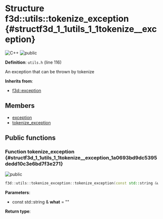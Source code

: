 # Structure f3d::utils::tokenize\_exception {#structf3d_1_1utils_1_1tokenize__exception}

![][C++]
![][public]

**Definition**: `utils.h` (line 116)



An exception that can be thrown by tokenize

**Inherits from**:

* [f3d::exception](structf3d_1_1exception.md)

## Members

* [exception](structf3d_1_1exception.md#structf3d_1_1exception_1aef4c85042406694200c7f8793785692d)
* [tokenize\_exception](structf3d_1_1utils_1_1tokenize__exception.md#structf3d_1_1utils_1_1tokenize__exception_1a0693bd9dc5395dedd10c3e6bd7f3e271)

## Public functions

### Function tokenize\_exception {#structf3d_1_1utils_1_1tokenize__exception_1a0693bd9dc5395dedd10c3e6bd7f3e271}

![][public]


```cpp
f3d::utils::tokenize_exception::tokenize_exception(const std::string &what="")
```








**Parameters**:

* const std::string & **what** = "" 

**Return type**: 



[public]: https://img.shields.io/badge/-public-brightgreen (public)
[C++]: https://img.shields.io/badge/language-C%2B%2B-blue (C++)
[const]: https://img.shields.io/badge/-const-lightblue (const)
[protected]: https://img.shields.io/badge/-protected-yellow (protected)
[static]: https://img.shields.io/badge/-static-lightgrey (static)
[private]: https://img.shields.io/badge/-private-red (private)